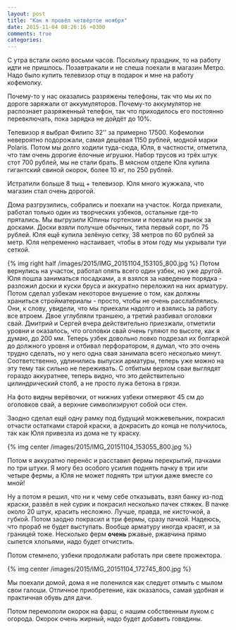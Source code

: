 ```yaml
---
layout: post
title: "Как я провёл четвёртое ноября"
date: 2015-11-04 08:26:16 +0300
comments: true
categories: 
---
```

С утра встали около восьми часов. Поскольку праздник, то на работу идти не пришлось. Позавтракали и не спеша поехали в магазин Метро. Надо было купить телевизор отцу в подарок и мне на работу кофемолку.

Почему-то у нас оказались разряжены телефоны, так что мы их по дороге заряжали от аккумуляторов. Почему-то аккумулятор не распознает разряженный телефон, так что приходилось его постоянно перевключать, пока зарядка не дойдёт до 10%.

Телевизор я выбрал Филипс 32'' за примерно 17500. Кофемолки невероятно подорожали, самая дешёвая 1150 рублей, модной марки Polaris. Потом мы долго ходили туда-сюда, Юля, в частности, отметила, что там очень дорогие ёлочные игрушки. Набор трусов из трёх штук стот 700 рублей, мы не стали брать. В мясном отделе Юля купила гигантский свиной окорок, более 10 кг, по 250 рублей.

Истратили больше 8 тыщ + телевизор. Юля много жужжала, что магазин стал очень дорогой.

Дома разгрузились, собрались и поехали на участок. Когда приехали, работал только один из творческих узбеков, остальные где-то прятались. Мы выгрузили Юлины гортензии и поехали на рынок за досками. Доски взяли получше обычных, типа первый сорт, по 75 рублей. Юля ещё купила зелёную сетку, 38 метров по 60 рублей за метр. Юля непременно настаивает, чтобы в этом году мы укрывали туи сеткой.

{% img right half /images/2015/IMG_20151104_153105_800.jpg %}
Потом вернулись на участок, работал опять всего один узбек, но уже другой. Юля пошла заниматься посадками, а я взялся за наведение порядка - разложил доски и куски бруса и аккуратно переложил на них арматуру. Потом сделал узбекам некоторое внушение о том, как должны храниться стройматериалы - просто, чтобы не очень расслаблялись. Они, к слову, увидели, что мы приехали надолго и взялись за работу все втроем. Двое углубляли траншею, а третий разбивал оголовки свай. Дмитрий и Сергей вчера действительно приезжали, отметили уровни и оказалось, что оголовки свай очень гуляют по высоте, как я думаю, до 200 мм. Теперь узбек довольно ловко подрезал их болгаркой до должного уровня и отбивал перфоратором, я думал, что это очень трудно сделать, но у него одна свая занимала всего несколько минут. Соответственно, удлинились выпуски арматуры, теперь уже можно на эту тему так сильно не переживать. С отбитым верхом сваи выглядят гораздо аккуратнее, теперь видно, что это действительно цилиндрический столб, а не просто лужа бетона в грязи.

На фото видны верёвочки, от нижних узбеки отмеряют 45 см до оголовков свай, а верхние символизируют собой оси стен.

Заодно сделал ещё одну рамку под будущий можжевельник, покрасил отчасти остатками старой краски, а докрасить до конца не получилось, так как Юля привезла из дома не ту краску.

{% img center /images/2015/IMG_20151104_153055_800.jpg %}

Потом я аккуратно перенёс и расставил фермы перекрытий, пачками по три штуки. Я могу без особого усилия поднять пачку в три или четыре фермы, а Юля не может поднять три штуки даже вместе со мной!

Ну а потом я решил, что ни к чему себе отказывать, взял банку из-под краски, развёл в ней сурик и покрасил несколько пачек стяжек. В пачке около 20 штук, красить несложно. Лучше, правда, не кисточкой, а губкой. Потом заодно покрасил и три фермы, сразу пачкой. Надеюсь, что прораб не будет выступать. Вообще арматуру иногда красят, и за границей тоже. Несколько ферм **очень** ржавые, ржавчина прямо сыпется хлопьями, надо будет отчистить.

Потом стемнело, узбеки продолжали работать при свете прожектора. 

{% img center /images/2015/IMG_20151104_172745_800.jpg %}

Мы поехали домой, дома я не поленился как следует отмыть с мылом свои галоши. Отличное приобретение, как оказалось, самая удобная и практичная обувь для дачи.

Потом перемололи окорок на фарш, с нашим собственным луком с огорода. Окорок очень жирный, надо будет добавить говядины.